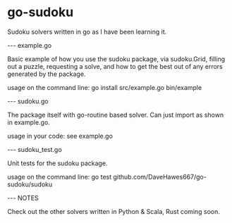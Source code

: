 # go-sudoku
Sudoku solvers written in go as I have been learning it.

--- example.go

Basic example of how you use the sudoku package, via sudoku.Grid, filling out a puzzle, 
requesting a solve, and how to get the best out of any errors generated by the package.

usage on the command line:
go install src/example.go
bin/example

--- sudoku.go

The package itself with go-routine based solver. Can just import as shown in example.go.

usage in your code:
see example.go

--- sudoku_test.go

Unit tests for the sudoku package.

usage on the command line:
go test github.com/DaveHawes667/go-sudoku/sudoku

--- NOTES
		
Check out the other solvers written in Python & Scala, Rust coming soon. 
